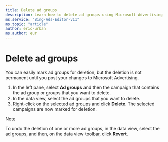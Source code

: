 ```yaml
---
title: Delete ad groups
description: Learn how to delete ad groups using Microsoft Advertising Editor .
ms.service: "Bing-Ads-Editor-v11"
ms.topic: "article"
author: eric-urban
ms.author: eur
---
```


# Delete ad groups

You can easily mark ad groups for deletion, but the deletion is not permanent until you post your changes to Microsoft Advertising.

1. In the left pane, select **Ad groups** and then the campaign that contains the ad group or groups that you want to delete.
1. In the data view, select the ad groups that you want to delete.
1. Right-click on the selected ad groups and click **Delete**. The selected campaigns are now marked for deletion.

> [!NOTE]
> To undo the deletion of one or more ad groups, in the data view, select the ad groups, and then, on the data view toolbar, click **Revert**.


